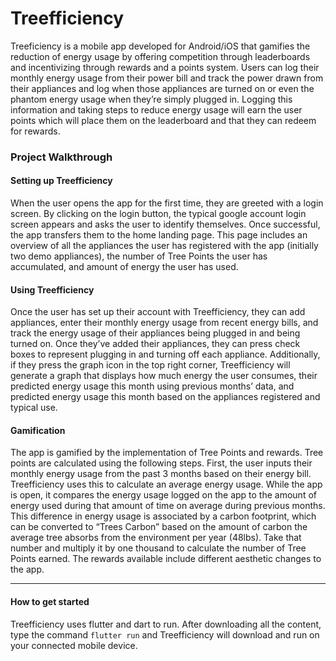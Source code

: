 # Treefficiency

  Treeficiency is a mobile app developed for Android/iOS that gamifies the reduction of energy usage by offering competition through leaderboards and incentivizing through rewards and a points system. Users can log their monthly energy usage from their power bill and track the power drawn from their appliances and log when those appliances are turned on or even the phantom energy usage when they’re simply plugged in. Logging this information and taking steps to reduce energy usage will earn the user points which will place them on the leaderboard and that they can redeem for rewards. 
  
### Project Walkthrough
#### Setting up Treefficiency
When the user opens the app for the first time, they are greeted with a login screen. By clicking on the login button, the typical google account login screen appears and asks the user to identify themselves. Once successful, the app transfers them to the home landing page. This page includes an overview of all the appliances the user has registered with the app (initially two demo appliances), the number of Tree Points the user has accumulated, and amount of energy the user has used.

#### Using Treefficiency
Once the user has set up their account with Treefficiency, they can add appliances, enter their monthly energy usage from recent energy bills, and track the energy usage of their appliances being plugged in and being turned on. Once they’ve added their appliances, they can press check boxes to represent plugging in and turning off each appliance. Additionally, if they press the graph icon in the top right corner, Treefficiency will generate a graph that displays how much energy the user consumes, their predicted energy usage this month using previous months’ data, and predicted energy usage this month based on the appliances registered and typical use.

#### Gamification
The app is gamified by the implementation of Tree Points and rewards. Tree points are calculated using the following steps. First, the user inputs their monthly energy usage from the past 3 months based on their energy bill. Treefficiency uses this to calculate an average energy usage. While the app is open, it compares the energy usage logged on the app to the amount of energy used during that amount of time on average during previous months. This difference in energy usage is associated by a carbon footprint, which can be converted to “Trees Carbon” based on the amount of carbon the average tree absorbs from the environment per year (48lbs). Take that number and multiply it by one thousand to calculate the number of Tree Points earned. The rewards available include different aesthetic changes to the app.

___
#### How to get started
Treefficiency uses flutter and dart to run. After downloading all the content, type the command `flutter run` and Treefficiency will download and run on your connected mobile device.
